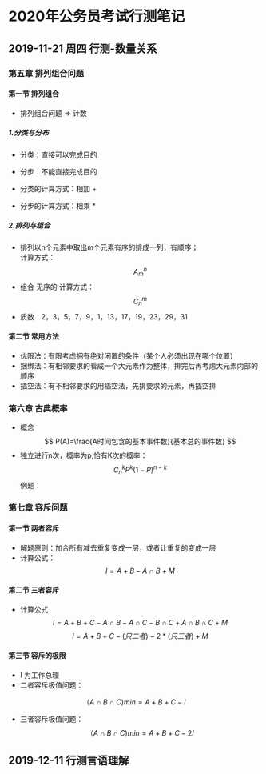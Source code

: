 # 2020年公务员考试行测笔记

## 2019-11-21 周四 行测-数量关系

### 第五章 排列组合问题
#### 第一节 排列组合
* 排列组合问题 => 计数

##### 1.分类与分布 

* 分类：直接可以完成目的
* 分步：不能直接完成目的

* 分类的计算方式：相加 +
* 分步的计算方式：相乘 *
##### 2.排列与组合

* 排列以n个元素中取出m个元素有序的排成一列，有顺序；  
  计算方式：
  $$ A_m^n $$
* 组合 无序的
  计算方式：
  $$ C_n^m $$
* 质数：2，3，5，7，9，1，13，17，19，23，29，31

#### 第二节 常用方法

* 优限法：有限考虑拥有绝对闲置的条件（某个人必须出现在哪个位置）
* 捆绑法：有相邻要求的看成一个大元素作为整体，排完后再考虑大元素内部的顺序
* 插空法：有不相邻要求的用插空法，先排要求的元素，再插空排

### 第六章 古典概率

* 概念
  $$ P(A)=\frac{A时间包含的基本事件数}{基本总的事件数} $$
* 独立进行n次，概率为p,恰有K次的概率：
  $$ C_n^k P^k (1-P)^{n-k} $$
例题：

### 第七章 容斥问题
#### 第一节 两者容斥
* 解题原则：加合所有减去重复变成一层，或者让重复的变成一层
* 计算公式：
  $$I=A+B-A \cap B+M$$

#### 第二节 三者容斥
* 计算公式
  $$I=A+B+C-A \cap B-A \cap C - B \cap C+A \cap B \cap C+M $$
  $$ I=A+B+C-(只二者)-2*(只三者)+M $$
#### 第三节 容斥的极限
* I 为工作总理
* 二者容斥极值问题：

 $$（A \cap B \cap C)min = A+B+C-I $$

* 三者容斥极值问题： 
  $$（A \cap B \cap C)min = A+B+C-2I $$

## 2019-12-11  行测言语理解

